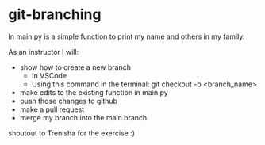 # git-branching

In main.py is a simple function to print my name and others in my family. 

As an instructor I will: 
 - show how to create a new branch
   - In VSCode
   - Using this command in the terminal: git checkout -b <branch_name>
 - make edits to the existing function in main.py
 - push those changes to github
 - make a pull request
 - merge my branch into the main branch

shoutout to Trenisha for the exercise :) 